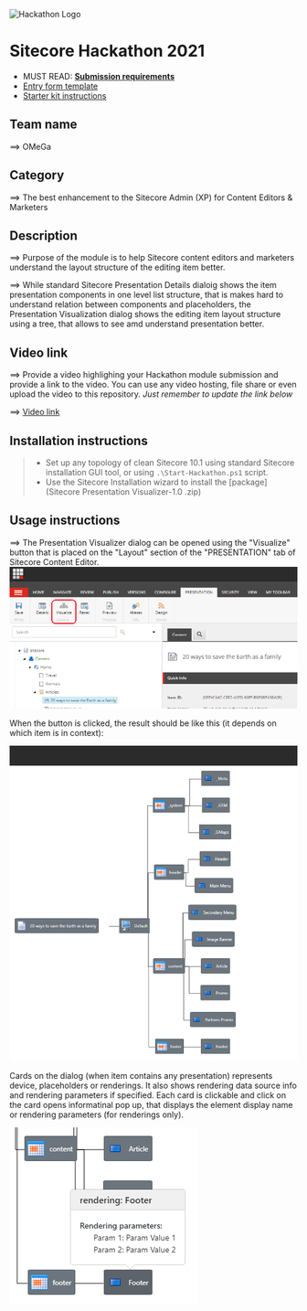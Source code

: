 ![Hackathon Logo](docs/images/hackathon.png?raw=true "Hackathon Logo")

# Sitecore Hackathon 2021

-   MUST READ: **[Submission requirements](SUBMISSION_REQUIREMENTS.md)**
-   [Entry form template](ENTRYFORM.md)
-   [Starter kit instructions](STARTERKIT_INSTRUCTIONS.md)

## Team name

⟹ OMeGa

## Category

⟹ The best enhancement to the Sitecore Admin (XP) for Content Editors & Marketers

## Description

⟹ Purpose of the module is to help Sitecore content editors and marketers understand the layout structure of the editing item better.

⟹ While standard Sitecore Presentation Details dialoig shows the item presentation components in one level list structure, that is makes hard to understand relation between components and placeholders, the Presentation Visualization dialog shows the editing item layout structure using a tree, that allows to see amd understand presentation better.

## Video link

⟹ Provide a video highlighing your Hackathon module submission and provide a link to the video. You can use any video hosting, file share or even upload the video to this repository. _Just remember to update the link below_

⟹ [Video link](https://www.youtube.com/watch?v=POa7mtDc4bE)

## Installation instructions

> -   Set up any topology of clean Sitecore 10.1 using standard Sitecore installation GUI tool, or using `.\Start-Hackathon.ps1` script.
> -   Use the Sitecore Installation wizard to install the [package](Sitecore Presentation Visualizer-1.0 .zip)

## Usage instructions

⟹ The Presentation Visualizer dialog can be opened using the "Visualize" button that is placed on the "Layout" section of the "PRESENTATION" tab of Sitecore Content Editor.
![Visualize button](screens/1-VisualizeButton.png?raw=true "Visualize button")

When the button is clicked, the result should be like this (it depends on which item is in context):

![The dialog](screens/2-TheDialog.png?raw=true "The dialog")

Cards on the dialog (when item contains any presentation) represents device, placeholders or renderings. It also shows rendering data source info and rendering parameters if specified. Each card is clickable and click on the card opens informatinal pop up, that displays the element display name or rendering parameters (for renderings only).

![Rendering Parameters](screens/3-RenderingParameters.png?raw=true "Rendering Parameters")
